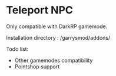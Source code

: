 # Teleport NPC

Only compatible with DarkRP gamemode.

Installation directory : /garrysmod/addons/

Todo list:
- Other gamemodes compatibility
- Pointshop support
